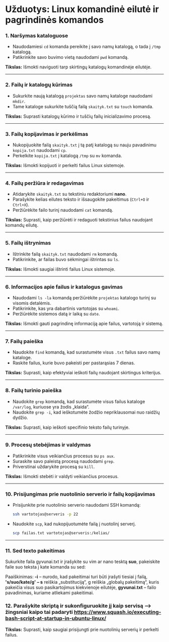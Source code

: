 # Užduotys: Linux komandinė eilutė ir pagrindinės komandos

### 1. **Naršymas kataloguose**  
- Naudodamiesi `cd` komanda pereikite į savo namų katalogą, o tada į `/tmp` katalogą.  
- Patikrinkite savo buvimo vietą naudodami `pwd` komandą.  

**Tikslas:** Išmokti naviguoti tarp skirtingų katalogų komandinėje eilutėje.  

---

### 2. **Failų ir katalogų kūrimas**  
- Sukurkite naują katalogą `projektas` savo namų kataloge naudodami `mkdir`.  
- Tame kataloge sukurkite tuščią failą `skaityk.txt` su `touch` komanda.  

**Tikslas:** Suprasti katalogų kūrimo ir tuščių failų inicializavimo procesą.  

---

### 3. **Failų kopijavimas ir perkėlimas**  
- Nukopijuokite failą `skaityk.txt` į tą patį katalogą su nauju pavadinimu `kopija.txt` naudodami `cp`.  
- Perkelkite `kopija.txt` į katalogą `/tmp` su `mv` komanda.  

**Tikslas:** Išmokti kopijuoti ir perkelti failus Linux sistemoje.  

---

### 4. **Failų peržiūra ir redagavimas**  
- Atidarykite `skaityk.txt` su tekstiniu redaktoriumi **nano**.  
- Parašykite kelias eilutes teksto ir išsaugokite pakeitimus (`Ctrl+O` ir `Ctrl+X`).  
- Peržiūrėkite failo turinį naudodami `cat` komandą.  

**Tikslas:** Suprasti, kaip peržiūrėti ir redaguoti tekstinius failus naudojant komandų eilutę.  

---

### 5. **Failų ištrynimas**  
- Ištrinkite failą `skaityk.txt` naudodami `rm` komandą.  
- Patikrinkite, ar failas buvo sėkmingai ištrintas su `ls`.  

**Tikslas:** Išmokti saugiai ištrinti failus Linux sistemoje.  

---

### 6. **Informacijos apie failus ir katalogus gavimas**  
- Naudodami `ls -la` komandą peržiūrėkite `projektas` katalogo turinį su visomis detalėmis.  
- Patikrinkite, kas yra dabartinis vartotojas su `whoami`.  
- Peržiūrėkite sistemos datą ir laiką su `date`.  

**Tikslas:** Išmokti gauti pagrindinę informaciją apie failus, vartotoją ir sistemą.  

---

### 7. **Failų paieška**  
- Naudokite `find` komandą, kad surastumėte visus `.txt` failus savo namų kataloge.  
- Raskite failus, kurie buvo pakeisti per pastarąsias 7 dienas.  

**Tikslas:** Suprasti, kaip efektyviai ieškoti failų naudojant skirtingus kriterijus.  

---

### 8. **Failų turinio paieška**  
- Naudokite `grep` komandą, kad surastumėte visus failus kataloge `/var/log`, kuriuose yra žodis „klaida“.  
- Naudokite `grep -i`, kad ieškotumėte žodžio nepriklausomai nuo raidžių dydžio.  

**Tikslas:** Suprasti, kaip ieškoti specifinio teksto failų turinyje.  

---

### 9. **Procesų stebėjimas ir valdymas**  
- Patikrinkite visus veikiančius procesus su `ps aux`.  
- Suraskite savo paleistą procesą naudodami `grep`.  
- Priverstinai uždarykite procesą su `kill`.  

**Tikslas:** Išmokti stebėti ir valdyti veikiančius procesus.  

---

### 10. **Prisijungimas prie nuotolinio serverio ir failų kopijavimas**  
- Prisijunkite prie nuotolinio serverio naudodami SSH komandą:  
    ```bash
    ssh vartotojas@serveris -p 22
    ```
- Naudokite `scp`, kad nukopijuotumėte failą į nuotolinį serverį.  
    ```bash
    scp failas.txt vartotojas@serveris:/kelias/
    ```  
---
### 11. **Sed texto pakeitimas**



Sukurkite faila gyvunai.txt ir įrašykite su vim ar nano tesktą **suo**, pakeiskite faile suo teksta į kate komanda su sed:

Paaiškinimas:
**-i** – nurodo, kad pakeitimai turi būti įrašyti tiesiai į failą,
**'s/suo/kate/g'** **– s** reiškia „substituciją“, g reiškia „globalų pakeitimą“, kuris pakeičia visus suo pasikartojimus kiekvienoje eilutėje,
**gyvunai.txt** – failo pavadinimas, kuriame atliekami pakeitimai.


### 12. Parašykite skriptą ir sukonfiguruokite jį kaip servisą --> žingsniai kaipo tai padaryti https://www.squash.io/executing-bash-script-at-startup-in-ubuntu-linux/


**Tikslas:** Suprasti, kaip saugiai prisijungti prie nuotolinių serverių ir perkelti failus.  
